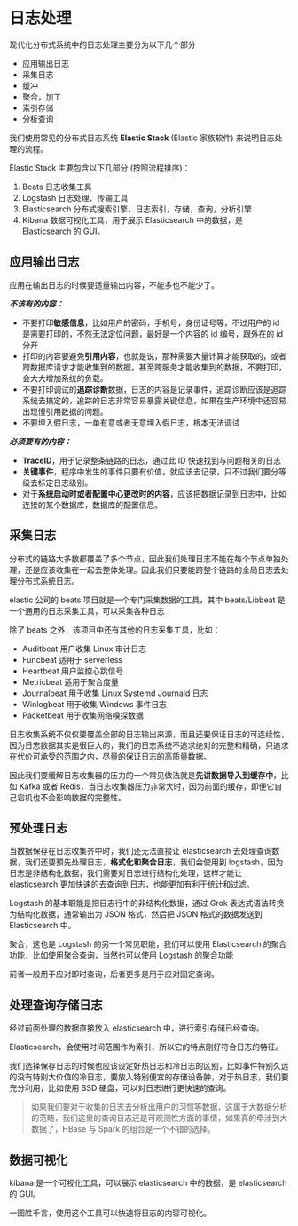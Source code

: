 # 日志处理

现代化分布式系统中的日志处理主要分为以下几个部分
- 应用输出日志
- 采集日志
- 缓冲
- 聚合，加工
- 索引存储
- 分析查询

我们使用常见的分布式日志系统 **Elastic Stack** (Elastic 家族软件) 来说明日志处理的流程。

Elastic Stack 主要包含以下几部分 (按照流程排序)：

1. Beats 日志收集工具
2. Logstash 日志处理、传输工具
3. Elasticsearch 分布式搜索引擎，日志索引，存储，查询，分析引擎
4. Kibana 数据可视化工具，用于展示 Elasticsearch 中的数据，是 Elasticsearch 的 GUI。
## 应用输出日志
应用在输出日志的时候要适量输出内容，不能多也不能少了。

***不该有的内容：***
- 不要打印**敏感信息**，比如用户的密码，手机号，身份证号等，不过用户的 id 是需要打印的，不然无法定位问题，最好是一个内容的 id 编号，跟外在的 id 分开
- 打印的内容要避免**引用内容**，也就是说，那种需要大量计算才能获取的，或者跨数据库请求才能收集到的数据，甚至跨服务才能收集到的数据，不要打印，会大大增加系统的负载。
- 不要打印调试的**追踪诊断**数据，日志的内容是记录事件，追踪诊断应该是追踪系统去搞定的，追踪的日志非常容易暴露关键信息，如果在生产环境中还容易出现慢引用数据的问题。
- 不要埋入假日志，一单有意或者无意埋入假日志，根本无法调试


***必须要有的内容：***
- **TraceID**，用于记录整条链路的日志，通过此 ID 快速找到与问题相关的日志
- **关键事件**，程序中发生的事件只要有价值，就应该去记录，只不过我们要分等级去标定日志级别。
- 对于**系统启动时或者配置中心更改时的内容**，应该把数据记录到日志中，比如连接的某个数据库，数据库的配置信息。
## 采集日志
分布式的链路大多数都覆盖了多个节点，因此我们处理日志不能在每个节点单独处理，还是应该收集在一起去整体处理。因此我们只要能跨整个链路的全局日志去处理分布式系统日志。

elastic 公司的 beats 项目就是一个专门采集数据的工具，其中 beats/Libbeat 是一个通用的日志采集工具，可以采集各种日志

除了 beats 之外，该项目中还有其他的日志采集工具，比如：

- Auditbeat 用户收集 Linux 审计日志
- Funcbeat 适用于 serverless
- Heartbeat 用户监控心跳信号
- Metricbeat 适用于聚合度量
- Journalbeat 用于收集 Linux Systemd Journald 日志
- Winlogbeat 用于收集 Windows 事件日志
- Packetbeat 用于收集网络嗅探数据

日志收集系统不仅仅要覆盖全部的日志输出来源，而且还要保证日志的可连续性，因为日志数据其实是很巨大的，我们的日志系统不追求绝对的完整和精确，只追求在代价可承受的范围之内，尽量的保证日志的高质量数据。

因此我们要缓解日志收集器的压力的一个常见做法就是**先讲数据导入到缓存中**，比如 Kafka 或者 Redis，当日志收集器压力非常大时，因为前面的缓存，即便它自己宕机也不会影响数据的完整性。
## 预处理日志
当数据保存在日志收集齐中时，我们还无法直接让 elasticsearch 去处理查询数据，我们还要预先处理日志，**格式化和聚合日志**，我们会使用到 logstash，因为日志是非结构化数据，我们需要对日志进行结构化处理，这样才能让 elasticsearch 更加快速的去查询到日志，也能更加有利于统计和过滤。

Logstash 的基本职能是把日志行中的非结构化数据，通过 Grok 表达式语法转换为结构化数据，通常输出为 JSON 格式，然后把 JSON 格式的数据发送到 Elasticsearch 中。

聚合，这也是 Logstash 的另一个常见职能，我们可以使用 Elasticsearch 的聚合功能，比如使用聚合查询，当然也可以使用 Logstash 的聚合功能

前者一般用于应对即时查询，后者更多是用于应对固定查询。
## 处理查询存储日志

经过前面处理的数据直接放入 elasticsearch 中，进行索引存储已经查询。

Elasticsearch，会使用时间范围作为索引，所以它的特点刚好符合日志的特征。

我们选择保存日志的时候也应该设定好热日志和冷日志的区别，比如事件特别久远的没有特别大价值的冷日志，要放入特别便宜的存储设备肿，对于热日志，我们要充分利用，比如使用 SSD 硬盘，可以对日志进行更快速的查询。
> 如果我们要对于收集的日志去分析出用户的习惯等数据，这属于大数据分析的范畴，我们这里的查询日志还是可观测性方面的事情，如果真的牵涉到大数据了，HBase 与 Spark 的组合是一个不错的选择。



## 数据可视化

kibana 是一个可视化工具，可以展示 elasticsearch 中的数据，是 elasticsearch 的 GUI。

一图胜千言，使用这个工具可以快速将日志的内容可视化。
